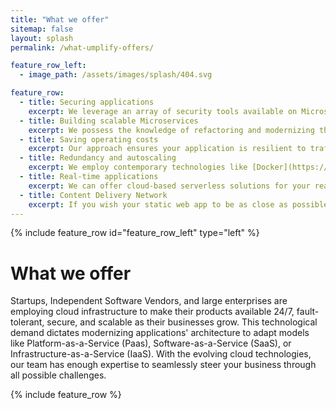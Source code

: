 ```yaml
---
title: "What we offer"
sitemap: false
layout: splash
permalink: /what-umplify-offers/

feature_row_left:
  - image_path: /assets/images/splash/404.svg

feature_row:
  - title: Securing applications
    excerpt: We leverage an array of security tools available on Microsoft Azure to secure your software and its infrastructure to ensure your users are authentic and they are the ones who are supposed to access your platform. We also provide tools and solutions to store and retrieve your data on cloud infrastructure securely.
  - title: Building scalable Microservices
    excerpt: We possess the knowledge of refactoring and modernizing the architecture of legacy applications to more efficient and cloud-powered microservices. We leverage event-driven technologies, serverless architecture, and app services to get your applications' tiers hosted on the cloud.
  - title: Saving operating costs
    excerpt: Our approach ensures your application is resilient to traffic spikes, highly available, and consumes resources only when needed. Therefore, the cost of hosting and operating your application becomes minimal when there is no demand.
  - title: Redundancy and autoscaling
    excerpt: We employ contemporary technologies like [Docker](https://docker.com) to containerize your applications, [Kubernetes](https://kubernetes.io), or [Microsoft Container Apps](https://azure.microsoft.com/en-us/services/container-apps/) to fully manage and orchestrate them to ensure redundancy and high-availability is in place. This approach eliminates downtimes for mission-critical applications even when upgrading the code.
  - title: Real-time applications
    excerpt: We can offer cloud-based serverless solutions for your real-time application like chat applications or IoT devices to guarantee communication at blazing speed and instant. This real-time communication can be on the UI side of the application or between the backend infrastructure's tiers.
  - title: Content Delivery Network
    excerpt: If you wish your static web app to be as close as possible to your end users to experience minimal latency, we help your team continuously deploy your UI apps to Azure cloud-powered CDN by CI/CD pipelines. 
---
```


{% include feature_row id="feature_row_left" type="left" %}

# What we offer

Startups, Independent Software Vendors, and large enterprises are employing cloud infrastructure to make their products available 24/7, fault-tolerant, secure, and scalable as their businesses grow. This technological demand dictates modernizing applications' architecture to adapt models like Platform-as-a-Service (Paas), Software-as-a-Service (SaaS), or Infrastructure-as-a-Service (IaaS). With the evolving cloud technologies, our team has enough expertise to seamlessly steer your business through all possible challenges.

{% include feature_row %}

